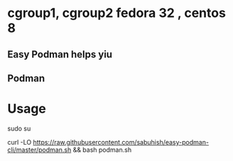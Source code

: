 # cgroup1, cgroup2 fedora 32 , centos 8

## Easy Podman helps yiu

## Podman 

# Usage 
sudo su

curl -LO https://raw.githubusercontent.com/sabuhish/easy-podman-cli/master/podman.sh && bash podman.sh
